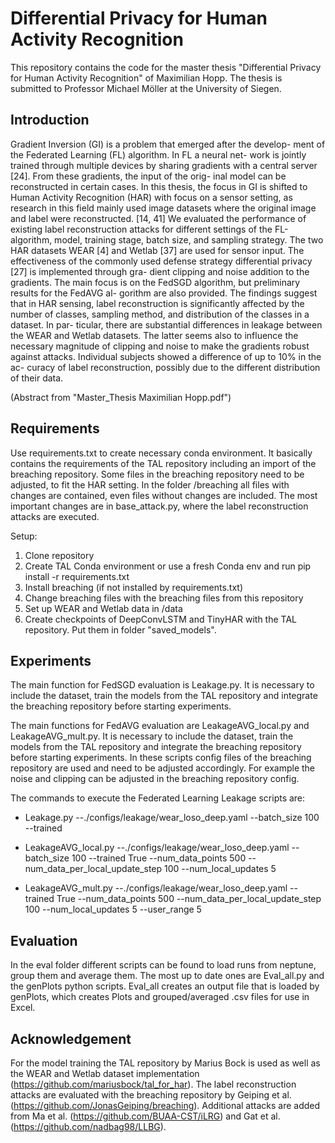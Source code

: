 # Differential Privacy for Human Activity Recognition

This repository contains the code for the master thesis "Differential Privacy for Human Activity Recognition" of Maximilian Hopp.
The thesis is submitted to Professor Michael Möller at the University of Siegen.


## Introduction
Gradient Inversion (GI) is a problem that emerged after the develop-
ment of the Federated Learning (FL) algorithm. In FL a neural net-
work is jointly trained through multiple devices by sharing gradients
with a central server [24]. From these gradients, the input of the orig-
inal model can be reconstructed in certain cases. In this thesis, the
focus in GI is shifted to Human Activity Recognition (HAR) with focus
on a sensor setting, as research in this field mainly used image datasets
where the original image and label were reconstructed. [14, 41] We
evaluated the performance of existing label reconstruction attacks for
different settings of the FL-algorithm, model, training stage, batch size,
and sampling strategy. The two HAR datasets WEAR [4] and Wetlab
[37] are used for sensor input. The effectiveness of the commonly used
defense strategy differential privacy [27] is implemented through gra-
dient clipping and noise addition to the gradients. The main focus is
on the FedSGD algorithm, but preliminary results for the FedAVG al-
gorithm are also provided. The findings suggest that in HAR sensing,
label reconstruction is significantly affected by the number of classes,
sampling method, and distribution of the classes in a dataset. In par-
ticular, there are substantial differences in leakage between the WEAR
and Wetlab datasets. The latter seems also to influence the necessary
magnitude of clipping and noise to make the gradients robust against
attacks. Individual subjects showed a difference of up to 10% in the ac-
curacy of label reconstruction, possibly due to the different distribution
of their data.

(Abstract from "Master_Thesis Maximilian Hopp.pdf")

## Requirements
Use requirements.txt to create necessary conda environment.
It basically contains the requirements of the TAL repository including an import of the breaching repository.
Some files in the breaching repository need to be adjusted, to fit the HAR setting.
In the folder /breaching all files with changes are contained, even files without changes are included. 
The most important changes are in base_attack.py, where the label reconstruction attacks are executed.

Setup:
1. Clone repository
2. Create TAL Conda environment or use a fresh Conda env and run pip install -r requirements.txt
3. Install breaching (if not installed by requirements.txt)
4. Change breaching files with the breaching files from this repository
5. Set up WEAR and Wetlab data in /data
6. Create checkpoints of DeepConvLSTM and TinyHAR with the TAL repository. Put them in folder "saved_models".


## Experiments
The main function for FedSGD evaluation is Leakage.py. 
It is necessary to include the dataset, train the models from the TAL repository and integrate the breaching repository before starting experiments.

The main functions for FedAVG evaluation are LeakageAVG_local.py and LeakageAVG_mult.py.
It is necessary to include the dataset, train the models from the TAL repository and integrate the breaching repository before starting experiments.
In these scripts config files of the breaching repository are used and need to be adjusted accordingly. 
For example the noise and clipping can be adjusted in the breaching repository config.

The commands to execute the Federated Learning Leakage scripts are:
- <p>Leakage.py --./configs/leakage/wear_loso_deep.yaml --batch_size 100 --trained </p>
- <p>LeakageAVG_local.py --./configs/leakage/wear_loso_deep.yaml --batch_size 100 --trained True --num_data_points 500 --num_data_per_local_update_step 100 --num_local_updates 5</p>
- <p>LeakageAVG_mult.py --./configs/leakage/wear_loso_deep.yaml --trained True --num_data_points 500 --num_data_per_local_update_step 100 --num_local_updates 5 --user_range 5</p>

## Evaluation
In the eval folder different scripts can be found to load runs from neptune, group them and average them. 
The most up to date ones are Eval_all.py and the genPlots python scripts. 
Eval_all creates an output file that is loaded by genPlots, which creates Plots and grouped/averaged .csv files for use in Excel. 

## Acknowledgement
For the model training the TAL repository by Marius Bock is used as well as the WEAR and Wetlab dataset implementation (https://github.com/mariusbock/tal_for_har).
The label reconstruction attacks are evaluated with the breaching repository by Geiping et al. (https://github.com/JonasGeiping/breaching).
Additional attacks are added from Ma et al. (https://github.com/BUAA-CST/iLRG) and Gat et al. (https://github.com/nadbag98/LLBG). 
